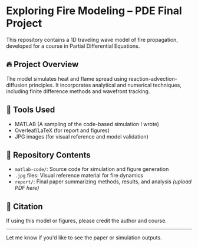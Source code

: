 # Exploring Fire Modeling – PDE Final Project

This repository contains a 1D traveling wave model of fire propagation, developed for a course in Partial Differential Equations.

## 🔥 Project Overview

The model simulates heat and flame spread using reaction-advection-diffusion principles. It incorporates analytical and numerical techniques, including finite difference methods and wavefront tracking.

## 🧪 Tools Used

- MATLAB (A sampling of the code-based simulation I wrote)
- Overleaf/LaTeX (for report and figures)
- JPG images (for visual reference and model validation)

## 📁 Repository Contents

- `matlab-code/`: Source code for simulation and figure generation
- `.jpg` files: Visual reference material for fire dynamics
- `report/`: Final paper summarizing methods, results, and analysis *(upload PDF here)*

## 📌 Citation

If using this model or figures, please credit the author and course.

---

Let me know if you'd like to see the paper or simulation outputs.
